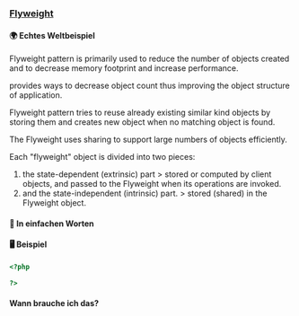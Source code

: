### [Flyweight](/flyweight.md)

#### 🌍 Echtes Weltbeispiel


Flyweight pattern is primarily used to reduce the number of objects created and to decrease memory footprint and increase performance.

provides ways to decrease object count thus improving the object structure of application.

Flyweight pattern tries to reuse already existing similar kind objects by storing them and creates new object when no matching object is found. 

The Flyweight uses sharing to support large numbers of objects efficiently.


Each "flyweight" object is divided into two pieces: 
1. the state-dependent (extrinsic) part > stored or computed by client objects, and passed to the Flyweight when its operations are invoked.
2. and the state-independent (intrinsic) part.  > stored (shared) in the Flyweight object.




#### 💬 In einfachen Worten
#### 🖥 Beispiel

```php 
<?php

?>
```

#### Wann brauche ich das? 
